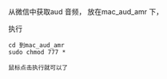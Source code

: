   从微信中获取aud 音频， 放在mac_aud_amr 下， 
  
  执行
  
  	cd 到mac_aud_amr
  	sudo chmod 777 *
  	
  	鼠标点击执行就可以了
  	
  	
  	